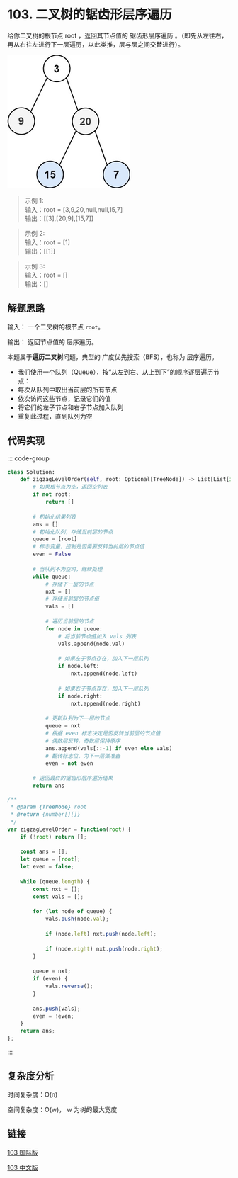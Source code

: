 # 103. 二叉树的锯齿形层序遍历 <Badge type="warning" text="Medium" />

给你二叉树的根节点 root ，返回其节点值的 锯齿形层序遍历 。（即先从左往右，再从右往左进行下一层遍历，以此类推，层与层之间交替进行）。

![103](./assets/103.png)

>示例 1:  
输入：root = [3,9,20,null,null,15,7]  
输出：[[3],[20,9],[15,7]]

>示例 2:  
输入：root = [1]  
输出：[[1]]

>示例 3:  
输入：root = []  
输出：[]

## 解题思路

输入： 一个二叉树的根节点 `root`。

输出： 返回节点值的 层序遍历。

本题属于**遍历二叉树**问题，典型的 广度优先搜索（BFS），也称为 层序遍历。

* 我们使用一个队列（Queue），按“从左到右、从上到下”的顺序逐层遍历节点：
* 每次从队列中取出当前层的所有节点
* 依次访问这些节点，记录它们的值
* 将它们的左子节点和右子节点加入队列
* 重复此过程，直到队列为空

## 代码实现

::: code-group

```python
class Solution:
    def zigzagLevelOrder(self, root: Optional[TreeNode]) -> List[List[int]]:
        # 如果根节点为空，返回空列表
        if not root:
            return []

        # 初始化结果列表
        ans = []
        # 初始化队列，存储当前层的节点
        queue = [root]
        # 标志变量，控制是否需要反转当前层的节点值
        even = False

        # 当队列不为空时，继续处理
        while queue:
            # 存储下一层的节点
            nxt = []
            # 存储当前层的节点值
            vals = []

            # 遍历当前层的节点
            for node in queue:
                # 将当前节点值加入 vals 列表
                vals.append(node.val)

                # 如果左子节点存在，加入下一层队列
                if node.left:
                    nxt.append(node.left)
                
                # 如果右子节点存在，加入下一层队列
                if node.right:
                    nxt.append(node.right)
            
            # 更新队列为下一层的节点
            queue = nxt
            # 根据 even 标志决定是否反转当前层的节点值
            # 偶数层反转，奇数层保持原序
            ans.append(vals[::-1] if even else vals)
            # 翻转标志位，为下一层做准备
            even = not even
        
        # 返回最终的锯齿形层序遍历结果
        return ans
```

```javascript
/**
 * @param {TreeNode} root
 * @return {number[][]}
 */
var zigzagLevelOrder = function(root) {
    if (!root) return [];

    const ans = [];
    let queue = [root];
    let even = false;
    
    while (queue.length) {
        const nxt = [];
        const vals = [];

        for (let node of queue) {
            vals.push(node.val);

            if (node.left) nxt.push(node.left);

            if (node.right) nxt.push(node.right);
        }

        queue = nxt;
        if (even) {
            vals.reverse();
        }

        ans.push(vals);
        even = !even;
    }
    return ans;
};
```

:::

## 复杂度分析

时间复杂度：O(n)

空间复杂度：O(w)， w 为树的最大宽度

## 链接

[103 国际版](https://leetcode.com/problems/binary-tree-zigzag-level-order-traversal/description/)

[103 中文版](https://leetcode.cn/problems/binary-tree-zigzag-level-order-traversal/description/)
